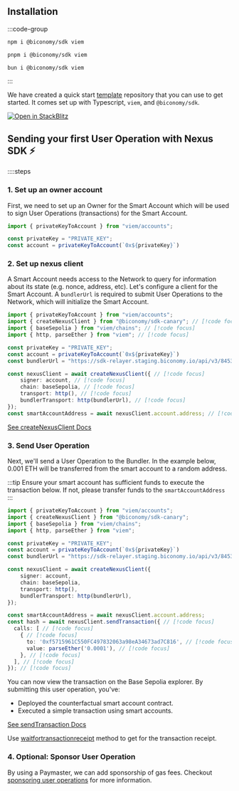 

## Installation

:::code-group
 
```bash [npm]
npm i @biconomy/sdk viem
```
 
```bash [pnpm]
pnpm i @biconomy/sdk viem
```
 
```bash [bun]
bun i @biconomy/sdk viem
```
 
:::

We have created a quick start [template](https://github.com/bcnmy/examples/tree/main/quickstart) repository that you can use to get started. It comes set up with Typescript, `viem`, and `@biconomy/sdk`.

[![Open in StackBlitz](https://developer.stackblitz.com/img/open_in_stackblitz.svg)](https://stackblitz.com/github/bcnmy/examples/tree/main/nextjs-quickstart)

## Sending your first User Operation with Nexus SDK ⚡️

::::steps

### 1. Set up an owner account
First, we need to set up an Owner for the Smart Account which will be used to sign User Operations (transactions) for the Smart Account.

```typescript twoslash
import { privateKeyToAccount } from "viem/accounts";

const privateKey = "PRIVATE_KEY";
const account = privateKeyToAccount(`0x${privateKey}`)
```

### 2. Set up nexus client

A Smart Account needs access to the Network to query for information about its state (e.g. nonce, address, etc). Let's configure a client for the Smart Account.
A `bundlerUrl` is required to submit User Operations to the Network, which will initialize the Smart Account.

```typescript twoslash
import { privateKeyToAccount } from "viem/accounts";
import { createNexusClient } from "@biconomy/sdk-canary"; // [!code focus]
import { baseSepolia } from "viem/chains"; // [!code focus]
import { http, parseEther } from "viem"; // [!code focus]

const privateKey = "PRIVATE_KEY";
const account = privateKeyToAccount(`0x${privateKey}`)
const bundlerUrl = "https://sdk-relayer.staging.biconomy.io/api/v3/84532/nJPK7B3ru.dd7f7861-190d-41bd-af80-6877f74b8f44"; // [!code focus]

const nexusClient = await createNexusClient({ // [!code focus]
    signer: account, // [!code focus]
    chain: baseSepolia, // [!code focus]
    transport: http(), // [!code focus]
    bundlerTransport: http(bundlerUrl), // [!code focus]
});
const smartAccountAddress = await nexusClient.account.address; // [!code focus]
```

[See createNexusClient Docs](/nexus/nexus-client)

### 3. Send User Operation

Next, we'll send a User Operation to the Bundler. In the example below, 0.001 ETH will be transferred from the smart account to a random address.

:::tip
Ensure your smart account has sufficient funds to execute the transaction below. If not, please transfer funds to the `smartAccountAddress`
:::

```typescript twoslash
import { privateKeyToAccount } from "viem/accounts";
import { createNexusClient } from "@biconomy/sdk-canary";
import { baseSepolia } from "viem/chains"; 
import { http, parseEther } from "viem"; 

const privateKey = "PRIVATE_KEY";
const account = privateKeyToAccount(`0x${privateKey}`)
const bundlerUrl = "https://sdk-relayer.staging.biconomy.io/api/v3/84532/nJPK7B3ru.dd7f7861-190d-41bd-af80-6877f74b8f44"; 

const nexusClient = await createNexusClient({ 
    signer: account, 
    chain: baseSepolia,
    transport: http(), 
    bundlerTransport: http(bundlerUrl), 
});

const smartAccountAddress = await nexusClient.account.address; 
const hash = await nexusClient.sendTransaction({ // [!code focus]
  calls: [ // [!code focus]
    { // [!code focus]
      to: '0xf5715961C550FC497832063a98eA34673ad7C816', // [!code focus]
      value: parseEther('0.0001'), // [!code focus]
    }, // [!code focus]
  ], // [!code focus]
}); // [!code focus]
```

You can now view the transaction on the Base Sepolia explorer. By submitting this user operation, you've:

- Deployed the counterfactual smart account contract.
- Executed a simple transaction using smart accounts.


[See sendTransaction Docs](/nexus/nexus-client/methods#sendtransaction)

Use [waitfortransactionreceipt](https://viem.sh/docs/actions/public/waitForTransactionReceipt#waitfortransactionreceipt) method to get for the transaction receipt.

### 4. Optional: Sponsor User Operation

By using a Paymaster, we can add sponsorship of gas fees. Checkout [sponsoring user operations](/nexus/tutorials/gasless) for more information.

